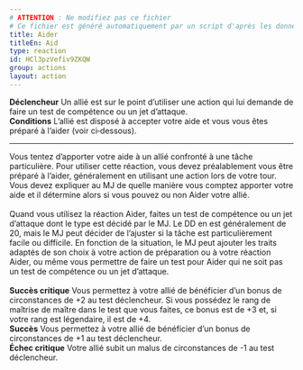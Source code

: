 ```yaml
---
# ATTENTION : Ne modifiez pas ce fichier
# Ce fichier est généré automatiquement par un script d'après les données du module Foundry VTT officiel et de sa traduction
title: Aider
titleEn: Aid
type: reaction
id: HCl3pzVefiv9ZKQW
group: actions
layout: action
---
```

<p><span id="ctl00_MainContent_DetailedOutput"><strong>Déclencheur</strong> Un allié est sur le point d’utiliser une action qui lui demande de faire un test de compétence ou un jet d’attaque.<br><strong>Conditions</strong> L’allié est disposé à accepter votre aide et vous vous êtes préparé à l’aider (voir ci‑dessous).</span></p><hr><p>Vous tentez d’apporter votre aide à un allié confronté à une tâche particulière. Pour utiliser cette réaction, vous devez préalablement vous être préparé à l’aider, généralement en utilisant une action lors de votre tour. Vous devez expliquer au MJ de quelle manière vous comptez apporter votre aide et il détermine alors si vous pouvez ou non Aider votre allié.<br><br>Quand vous utilisez la réaction Aider, faites un test de compétence ou un jet d’attaque dont le type est décidé par le MJ. Le DD en est généralement de 20, mais le MJ peut décider de l’ajuster si la tâche est particulièrement facile ou difficile. En fonction de la situation, le MJ peut ajouter les traits adaptés de son choix à votre action de préparation ou à votre réaction Aider, ou même vous permettre de faire un test pour Aider qui ne soit pas un test de compétence ou un jet d’attaque.<br><br><strong>Succès critique</strong> Vous permettez à votre allié de bénéficier d’un bonus de circonstances de +2 au test déclencheur. Si vous possédez le rang de maîtrise de maître dans le test que vous faites, ce bonus est de +3 et, si votre rang est légendaire, il est de +4.<br><strong>Succès</strong> Vous permettez à votre allié de bénéficier d’un bonus de circonstances de +1 au test déclencheur.<br><strong>Échec critique</strong> Votre allié subit un malus de circonstances de -1 au test déclencheur.&nbsp;</p>
